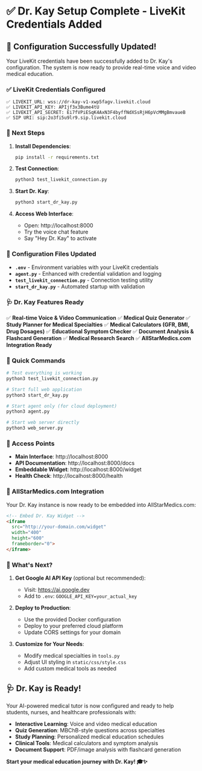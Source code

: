 # ✅ Dr. Kay Setup Complete - LiveKit Credentials Added

## 🎉 Configuration Successfully Updated!

Your LiveKit credentials have been successfully added to Dr. Kay's configuration. The system is now ready to provide real-time voice and video medical education.

### ✅ LiveKit Credentials Configured

```
✅ LIVEKIT_URL: wss://dr-kay-v1-xwp5fagv.livekit.cloud
✅ LIVEKIT_API_KEY: APIjf3x3Bume4tU  
✅ LIVEKIT_API_SECRET: Ei7fVPiESqK4AxN3F4byffNdXSsRjH6pVcMMgBmvaueB
✅ SIP URI: sip:2o3fi5u9lr9.sip.livekit.cloud
```

### 🚀 Next Steps

1. **Install Dependencies**:
   ```bash
   pip install -r requirements.txt
   ```

2. **Test Connection**:
   ```bash
   python3 test_livekit_connection.py
   ```

3. **Start Dr. Kay**:
   ```bash
   python3 start_dr_kay.py
   ```

4. **Access Web Interface**:
   - Open: http://localhost:8000
   - Try the voice chat feature
   - Say "Hey Dr. Kay" to activate

### 🔧 Configuration Files Updated

- **`.env`** - Environment variables with your LiveKit credentials
- **`agent.py`** - Enhanced with credential validation and logging
- **`test_livekit_connection.py`** - Connection testing utility
- **`start_dr_kay.py`** - Automated startup with validation

### 🩺 Dr. Kay Features Ready

✅ **Real-time Voice & Video Communication**
✅ **Medical Quiz Generator** 
✅ **Study Planner for Medical Specialties**
✅ **Medical Calculators (GFR, BMI, Drug Dosages)**
✅ **Educational Symptom Checker**
✅ **Document Analysis & Flashcard Generation**
✅ **Medical Research Search**
✅ **AllStarMedics.com Integration Ready**

### 🔗 Quick Commands

```bash
# Test everything is working
python3 test_livekit_connection.py

# Start full web application  
python3 start_dr_kay.py

# Start agent only (for cloud deployment)
python3 agent.py

# Start web server directly
python3 web_server.py
```

### 📱 Access Points

- **Main Interface**: http://localhost:8000
- **API Documentation**: http://localhost:8000/docs  
- **Embeddable Widget**: http://localhost:8000/widget
- **Health Check**: http://localhost:8000/health

### 🎯 AllStarMedics.com Integration

Your Dr. Kay instance is now ready to be embedded into AllStarMedics.com:

```html
<!-- Embed Dr. Kay Widget -->
<iframe 
  src="http://your-domain.com/widget"
  width="400" 
  height="600"
  frameborder="0">
</iframe>
```

### 🔮 What's Next?

1. **Get Google AI API Key** (optional but recommended):
   - Visit: https://ai.google.dev
   - Add to `.env`: `GOOGLE_API_KEY=your_actual_key`

2. **Deploy to Production**:
   - Use the provided Docker configuration
   - Deploy to your preferred cloud platform
   - Update CORS settings for your domain

3. **Customize for Your Needs**:
   - Modify medical specialties in `tools.py`
   - Adjust UI styling in `static/css/style.css`
   - Add custom medical tools as needed

## 🩺 Dr. Kay is Ready!

Your AI-powered medical tutor is now configured and ready to help students, nurses, and healthcare professionals with:

- **Interactive Learning**: Voice and video medical education
- **Quiz Generation**: MBChB-style questions across specialties  
- **Study Planning**: Personalized medical education schedules
- **Clinical Tools**: Medical calculators and symptom analysis
- **Document Support**: PDF/image analysis with flashcard generation

**Start your medical education journey with Dr. Kay! 🎓✨**